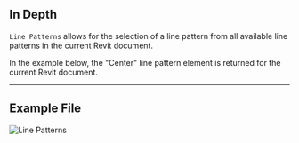 ## In Depth
`Line Patterns` allows for the selection of a line pattern from all available line patterns in the current Revit document.

In the example below, the "Center" line pattern element is returned for the current Revit document.
___
## Example File

![Line Patterns](./DSRevitNodesUI.LinePatterns_img.jpg)